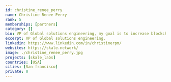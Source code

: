 ```yaml
---
id: christine_renee_perry
name: Christine Renee Perry
rank: 5
memberships: [partners]
category: []
bio: VP of Global solutions engineering, my goal is to increase blockchain usability, through scalability solutions that aim to simplify the integration of blockchain into real world applications.
excerpt: VP of Global solutions engineering.
linkedin: https://www.linkedin.com/in/christinerpm/
websites: https://skale.network/
image: ./christine_renee_perry.jpg
projects: [skale_labs]
countries: [USA]
cities: [San francisco]
private: 0
---
```

